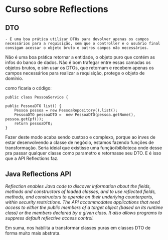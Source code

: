 # Curso sobre Reflections

## DTO
    - É uma boa prática utilizar DTOs para devolver apenas os campos necessários para a requisição, sem que o controller e o usuário final consigam acessar o objeto bruto e outros campos não necessários.

Não é uma boa prática retornar a entidade, o objeto puro que contém as infos do banco de dados. Não é bom trafegar entre essas camadas os objetos brutos, e sim usar os DTOs, que retornam e recebem apenas os campos necessários para realizar a requisição, protege o objeto de domínio.

como ficaria o código:

    public class PessoaService {

    public PessoaDTO list() {
        Pessoa pessoa = new PessoaRepository().list();
        PessoaDTO pessoaDTO =  new PessoaDTO(pessoa.getNome(), pessoa.getCpf());
        return pessoaDTO;
    }

Fazer deste modo acaba sendo custoso e complexo, porque ao inves de estar desenvolvendo a classe de negócio, estamos fazendo funções de transformação. Seria ideial que existisse uma função/biblioteca onde desse pra passar qualquer classe como parametro e retornasse seu DTO. E é isso que a API Reflections faz.

## Java Reflections API

_Reflection enables Java code to discover information about the fields, methods and constructors of loaded classes, and to use reflected fields, methods, and constructors to operate on their underlying counterparts, within security restrictions. The API accommodates applications that need access to either the public members of a target object (based on its runtime class) or the members declared by a given class. It also allows programs to suppress default reflective access control._

Em suma, nos habilita a transformar classes puras em classes DTO de forma muito mais abstrata.